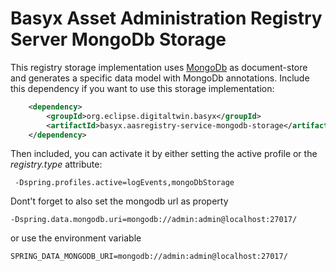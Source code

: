 # Basyx Asset Administration Registry Server MongoDb Storage

This registry storage implementation uses [MongoDb](https://www.mongodb.com/) as document-store and generates a specific data model with MongoDb annotations. Include this dependency if you want to use this storage implementation:

```xml
	<dependency>
		<groupId>org.eclipse.digitaltwin.basyx</groupId>
		<artifactId>basyx.aasregistry-service-mongodb-storage</artifactId>
	</dependency>
```

Then included, you can activate it by either setting the active profile or the *registry.type* attribute:

```
 -Dspring.profiles.active=logEvents,mongoDbStorage
```

Dont't forget to also set the mongodb url as property

```
-Dspring.data.mongodb.uri=mongodb://admin:admin@localhost:27017/
```

or use the environment variable

```
SPRING_DATA_MONGODB_URI=mongodb://admin:admin@localhost:27017/
```

